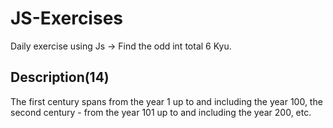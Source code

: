 # JS-Exercises

Daily exercise using Js -> Find the odd int total 6 Kyu.

## Description(14)

The first century spans from the year 1 up to and including the year 100, the second century - from the year 101 up to and including the year 200, etc.